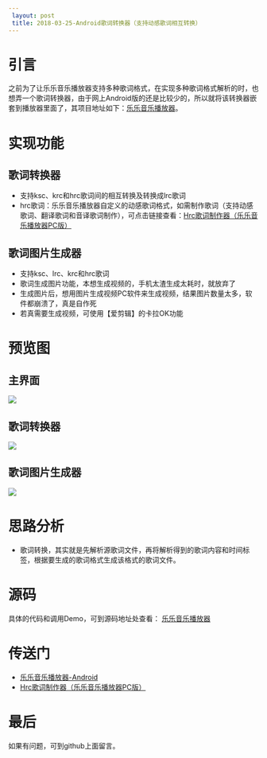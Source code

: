 ```yaml
---
 layout: post
 title: 2018-03-25-Android歌词转换器（支持动感歌词相互转换）
---
```

# 引言 #

之前为了让乐乐音乐播放器支持多种歌词格式，在实现多种歌词格式解析的时，也想弄一个歌词转换器，由于网上Android版的还是比较少的，所以就将该转换器嵌套到播放器里面了，其项目地址如下：[乐乐音乐播放器](https://github.com/zhangliangming/HappyPlayer5.git)。

# 实现功能 #

## 歌词转换器 ##

- 支持ksc、krc和hrc歌词间的相互转换及转换成lrc歌词
- hrc歌词：乐乐音乐播放器自定义的动感歌词格式，如需制作歌词（支持动感歌词、翻译歌词和音译歌词制作），可点击链接查看：[Hrc歌词制作器（乐乐音乐播放器PC版）](https://github.com/zhangliangming/HappyPlayer-PC)


## 歌词图片生成器 ##

- 支持ksc、lrc、krc和hrc歌词
- 歌词生成图片功能，本想生成视频的，手机太渣生成太耗时，就放弃了
- 生成图片后，想用图片生成视频PC软件来生成视频，结果图片数量太多，软件都崩溃了，真是自作死
- 若真需要生成视频，可使用【爱剪辑】的卡拉OK功能


# 预览图 #

## 主界面 ##

![](https://i.imgur.com/00IPgmp.png)

## 歌词转换器 ##

![](https://i.imgur.com/rcwZtqF.png)

## 歌词图片生成器 ##

![](https://i.imgur.com/WEKFkY7.png)

# 思路分析 #
- 歌词转换，其实就是先解析源歌词文件，再将解析得到的歌词内容和时间标签，根据要生成的歌词格式生成该格式的歌词文件。


# 源码 #
具体的代码和调用Demo，可到源码地址处查看：
[乐乐音乐播放器](https://github.com/zhangliangming/HappyPlayer5.git)

# 传送门 #
- [乐乐音乐播放器-Android](https://github.com/zhangliangming/HappyPlayer5)
- [Hrc歌词制作器（乐乐音乐播放器PC版）](https://github.com/zhangliangming/HappyPlayer-PC)


# 最后 #
如果有问题，可到github上面留言。